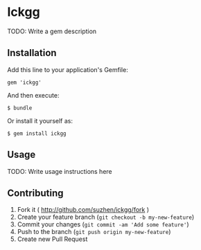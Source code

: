 # Ickgg

TODO: Write a gem description

## Installation

Add this line to your application's Gemfile:

    gem 'ickgg'

And then execute:

    $ bundle

Or install it yourself as:

    $ gem install ickgg

## Usage

TODO: Write usage instructions here

## Contributing

1. Fork it ( http://github.com/suzhen/ickgg/fork )
2. Create your feature branch (`git checkout -b my-new-feature`)
3. Commit your changes (`git commit -am 'Add some feature'`)
4. Push to the branch (`git push origin my-new-feature`)
5. Create new Pull Request

